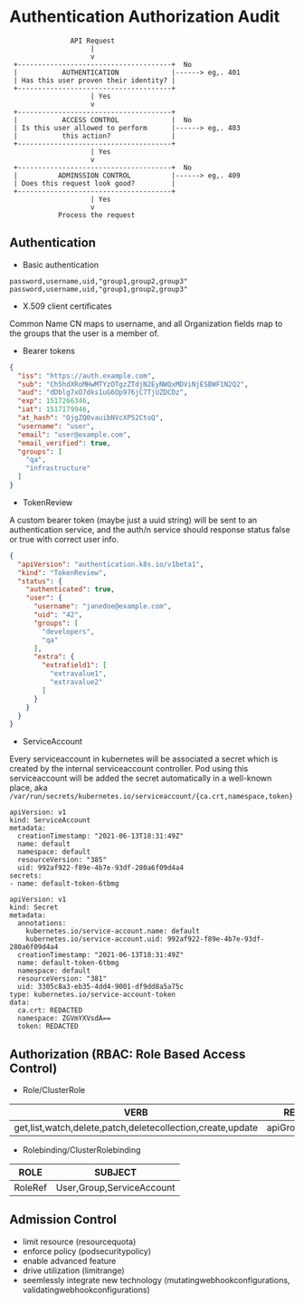 # Authentication Authorization Audit

```text
               API Request
                    |
                    v
 +--------------------------------------+  No
 |           AUTHENTICATION             |------> eg,. 401
 | Has this user proven their identity? |
 +--------------------------------------+
                    | Yes
                    v
 +--------------------------------------+
 |           ACCESS CONTROL             |  No
 | Is this user allowed to perform      |------> eg,. 403
 |           this action?               |
 +--------------------------------------+
                    | Yes
                    v
 +--------------------------------------+  No
 |          ADMINSSION CONTROL          |------> eg,. 409
 | Does this request look good?         |
 +--------------------------------------+
                    | Yes
                    v
            Process the request
```

## Authentication

- Basic authentication

```text
password,username,uid,"group1,group2,group3"
password,username,uid,"group1,group2,group3"
```

- X.509 client certificates

Common Name CN maps to username, and all Organization fields map to
the groups that the user is a member of.

- Bearer tokens

```json
{
  "iss": "https://auth.example.com",
  "sub": "Ch5hdXRoMHwMTYzOTgzZTdjN2EyNWQxMDViNjESBWF1N2Q2",
  "aud": "dDblg7xO7dks1uG6Op976jC7TjUZDCDz",
  "exp": 1517266346,
  "iat": 1517179946,
  "at_hash": "OjgZQ0vauibNVcXP52CtoQ",
  "username": "user",
  "email": "user@example.com",
  "email_verified": true,
  "groups": [
    "qa",
    "infrastructure"
  ]
}
```

- TokenReview

A custom bearer token (maybe just a uuid string) will be sent to an
authentication service, and the auth/n service should response status
false or true with correct user info.

```json
{
  "apiVersion": "authentication.k8s.io/v1beta1",
  "kind": "TokenReview",
  "status": {
    "authenticated": true,
    "user": {
      "username": "janedoe@example.com",
      "uid": "42",
      "groups": [
        "developers",
        "qa"
      ],
      "extra": {
        "extrafield1": [
          "extravalue1",
          "extravalue2"
        ]
      }
    }
  }
}
```

- ServiceAccount

Every serviceaccount in kubernetes will be associated a secret which
is created by the internal serviceaccount controller. Pod using this
serviceaccount will be added the secret automatically in a well-known
place, aka
`/var/run/secrets/kubernetes.io/serviceaccount/{ca.crt,namespace,token}`

```text
apiVersion: v1
kind: ServiceAccount
metadata:
  creationTimestamp: "2021-06-13T18:31:49Z"
  name: default
  namespace: default
  resourceVersion: "385"
  uid: 992af922-f89e-4b7e-93df-280a6f09d4a4
secrets:
- name: default-token-6tbmg
```

```text
apiVersion: v1
kind: Secret
metadata:
  annotations:
    kubernetes.io/service-account.name: default
    kubernetes.io/service-account.uid: 992af922-f89e-4b7e-93df-280a6f09d4a4
  creationTimestamp: "2021-06-13T18:31:49Z"
  name: default-token-6tbmg
  namespace: default
  resourceVersion: "381"
  uid: 3305c8a3-eb35-4dd4-9001-df9dd8a5a75c
type: kubernetes.io/service-account-token
data:
  ca.crt: REDACTED
  namespace: ZGVmYXVsdA==
  token: REDACTED
```

## Authorization (RBAC: Role Based Access Control)

- Role/ClusterRole

| VERB                                                       | RESOURCE          |
|------------------------------------------------------------|-------------------|
| get,list,watch,delete,patch,deletecollection,create,update | apiGroup+resource |

- Rolebinding/ClusterRolebinding

| ROLE    | SUBJECT                   |
|---------|---------------------------|
| RoleRef | User,Group,ServiceAccount |

## Admission Control

- limit resource (resourcequota)
- enforce policy (podsecuritypolicy)
- enable advanced feature
- drive utilization (limitrange)
- seemlessly integrate new technology (mutatingwebhookconfigurations, validatingwebhookconfigurations)
